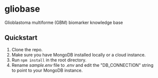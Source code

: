# gliobase
Glioblastoma multiforme (GBM) biomarker knowledge base

## Quickstart
1. Clone the repo.
2. Make sure you have MongoDB installed locally or a cloud instance.
3. Run ```npm install``` in the root directory.
4. Rename *sample.env* file to *.env* and edit the "DB_CONNECTION" string to point to your MongoDB instance.
